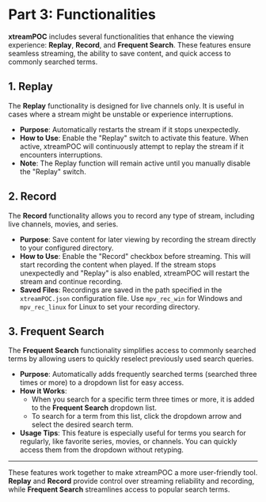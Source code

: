 # Part 3: Functionalities

**xtreamPOC** includes several functionalities that enhance the viewing experience: **Replay**, **Record**, and **Frequent Search**. These features ensure seamless streaming, the ability to save content, and quick access to commonly searched terms.

## 1. Replay

The **Replay** functionality is designed for live channels only. It is useful in cases where a stream might be unstable or experience interruptions.

- **Purpose**: Automatically restarts the stream if it stops unexpectedly.
- **How to Use**: Enable the "Replay" switch to activate this feature. When active, xtreamPOC will continuously attempt to replay the stream if it encounters interruptions.
- **Note**: The Replay function will remain active until you manually disable the "Replay" switch.

## 2. Record

The **Record** functionality allows you to record any type of stream, including live channels, movies, and series.

- **Purpose**: Save content for later viewing by recording the stream directly to your configured directory.
- **How to Use**: Enable the "Record" checkbox before streaming. This will start recording the content when played. If the stream stops unexpectedly and "Replay" is also enabled, xtreamPOC will restart the stream and continue recording.
- **Saved Files**: Recordings are saved in the path specified in the `xtreamPOC.json` configuration file. Use `mpv_rec_win` for Windows and `mpv_rec_linux` for Linux to set your recording directory.

## 3. Frequent Search

The **Frequent Search** functionality simplifies access to commonly searched terms by allowing users to quickly reselect previously used search queries.

- **Purpose**: Automatically adds frequently searched terms (searched three times or more) to a dropdown list for easy access.
- **How it Works**:
  - When you search for a specific term three times or more, it is added to the **Frequent Search** dropdown list.
  - To search for a term from this list, click the dropdown arrow and select the desired search term.
- **Usage Tips**: This feature is especially useful for terms you search for regularly, like favorite series, movies, or channels. You can quickly access them from the dropdown without retyping.

---

These features work together to make xtreamPOC a more user-friendly tool. **Replay** and **Record** provide control over streaming reliability and recording, while **Frequent Search** streamlines access to popular search terms.
